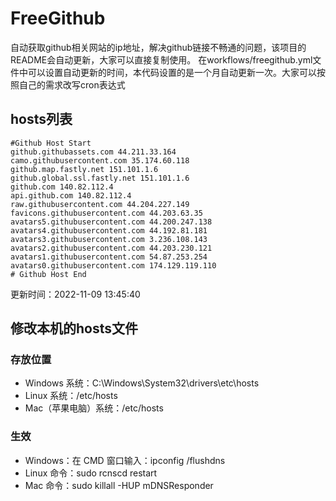 # FreeGithub
自动获取github相关网站的ip地址，解决github链接不畅通的问题，该项目的README会自动更新，大家可以直接复制使用。
在workflows/freegithub.yml文件中可以设置自动更新的时间，本代码设置的是一个月自动更新一次。大家可以按照自己的需求改写cron表达式

## hosts列表
```base
#Github Host Start
github.githubassets.com 44.211.33.164
camo.githubusercontent.com 35.174.60.118
github.map.fastly.net 151.101.1.6
github.global.ssl.fastly.net 151.101.1.6
github.com 140.82.112.4
api.github.com 140.82.112.4
raw.githubusercontent.com 44.204.227.149
favicons.githubusercontent.com 44.203.63.35
avatars5.githubusercontent.com 44.200.247.138
avatars4.githubusercontent.com 44.192.81.181
avatars3.githubusercontent.com 3.236.108.143
avatars2.githubusercontent.com 44.203.230.121
avatars1.githubusercontent.com 54.87.253.254
avatars0.githubusercontent.com 174.129.119.110
# Github Host End
```

更新时间：2022-11-09 13:45:40

## 修改本机的hosts文件
### 存放位置
* Windows 系统：C:\Windows\System32\drivers\etc\hosts
* Linux 系统：/etc/hosts
* Mac（苹果电脑）系统：/etc/hosts

### 生效
* Windows：在 CMD 窗口输入：ipconfig /flushdns
* Linux 命令：sudo rcnscd restart
* Mac 命令：sudo killall -HUP mDNSResponder